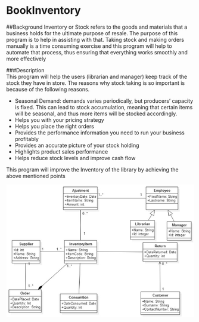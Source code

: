 # BookInventory

##Background 
Inventory or Stock refers to the goods and materials that a business holds for the ultimate purpose of resale. The purpose of this program is to help in assisting with that. Taking stock and making orders manually is a time consuming exercise and this program will help to automate that process, thus ensuring that everything works smoothly and more effectively

###Description  
This program will help the users (librarian and manager) keep track of the stock they have in store. The reasons why stock taking is so important is because of the following reasons.


  - Seasonal Demand: demands varies periodically, but producers’ capacity is fixed. This can lead to stock accumulation, meaning     that certain items will be seasonal, and thus more items will be stocked accordingly.
  - Helps you with your pricing strategy
  - Helps you place the right orders
  - Provides the performance information you need to run your business profitably
  - Provides an accurate picture of your stock holding
  - Highlights product sales performance
  - Helps reduce stock levels and improve cash flow

This program will improve the Inventory of the library by achieving the above mentioned points

![alt tag](https://github.com/btimmie/BookInventory/blob/master/Main.jpg)

  
